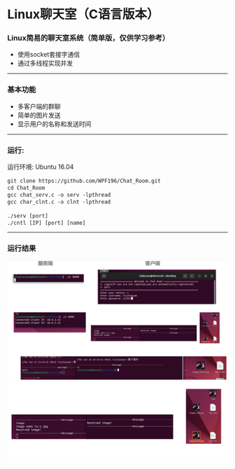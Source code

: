 # Linux聊天室（C语言版本）
### Linux简易的聊天室系统（简单版，仅供学习参考）
* 使用socket套接字通信
* 通过多线程实现并发
-----
### 基本功能
* 多客户端的群聊
* 简单的图片发送
* 显示用户的名称和发送时间

-----
### 运行:
运行环境: Ubuntu 16.04
```
git clone https://github.com/WPF196/Chat_Room.git
cd Chat_Room
gcc chat_serv.c -o serv -lpthread
gcc char_clnt.c -o clnt -lpthread

./serv [port]
./cntl [IP] [port] [name]
```
-----
### 运行结果
![运行](./img/res1.png)
![图片传输](./img/res2.png)
